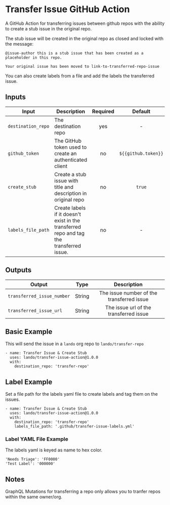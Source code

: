 # Transfer Issue GitHub Action

A GitHub Action for transferring issues between github repos with the ability to create a stub issue in the original repo.

The stub issue will be created in the original repo as closed and locked with the message:

```
@issue-author this is a stub issue that has been created as a placeholder in this repo.

Your original issue has been moved to link-to-transferred-repo-issue
```

You can also create labels from a file and add the labels the transferred issue.  

## Inputs

Input | Description | Required | Default |
----------|-------------|:----------:|:-------:|
| `destination_repo` | The destination repo | yes |-|
| `github_token` | The GitHub token used to create an authenticated client | no | `${{github.token}}` |
| `create_stub` | Create a stub issue with title and description in original repo | no | `true` |
| `labels_file_path` | Create labels if it doesn't exist in the transferred repo and tag the transferred issue. | no |-|

## Outputs

Output | Type | Description |
----------|-------------|:----------:|
| `transferred_issue_number` | String | The issue number of the transferred issue |
| `transferred_issue_url` | String | The issue url of the transferred issue |


## Basic Example

This will send the issue in a `lando` org repo to `lando/transfer-repo` 

```
- name: Transfer Issue & Create Stub
  uses: lando/transfer-issue-action@1.0.0
  with:
    destination_repo: 'transfer-repo'
```

## Label Example

Set a file path for the labels yaml file to create labels and tag them on the issues.

```
- name: Transfer Issue & Create Stub
  uses: lando/transfer-issue-action@1.0.0
  with:
    destination_repo: 'transfer-repo'
    labels_file_path: '.github/transfer-issue-labels.yml'
```

### Label YAML File Example

The labels yaml is keyed as name to hex color.  

```
'Needs Triage': 'FF0000'
'Test Label': '000000'
```

## Notes

GraphQL Mutations for transferring a repo only allows you to tranfer repos within the same owner/org.  
